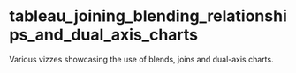 # tableau_joining_blending_relationships_and_dual_axis_charts
Various vizzes showcasing the use of blends, joins and dual-axis charts.

